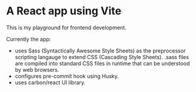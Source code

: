 # A React app using Vite
This is my playground for frontend development.

Currently the app:
- uses Sass (Syntactically Awesome Style Sheets) as the preprocessor scripting langauge to extend CSS (Cascading Style Sheets). .sass files are compiled into standard CSS files in runtime that can be understood by web browsers.
- configures pre-commit hook using Husky.
- uses carbon/react UI library. 